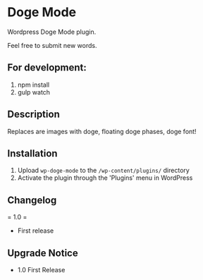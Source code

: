 # Doge Mode
Wordpress Doge Mode plugin.

Feel free to submit new words.

## For development:
1. npm install
2. gulp watch

## Description

Replaces are images with doge, floating doge phases, doge font!

## Installation

1. Upload `wp-doge-mode` to the `/wp-content/plugins/` directory
1. Activate the plugin through the 'Plugins' menu in WordPress

## Changelog

= 1.0 =
* First release

## Upgrade Notice
* 1.0 First Release
